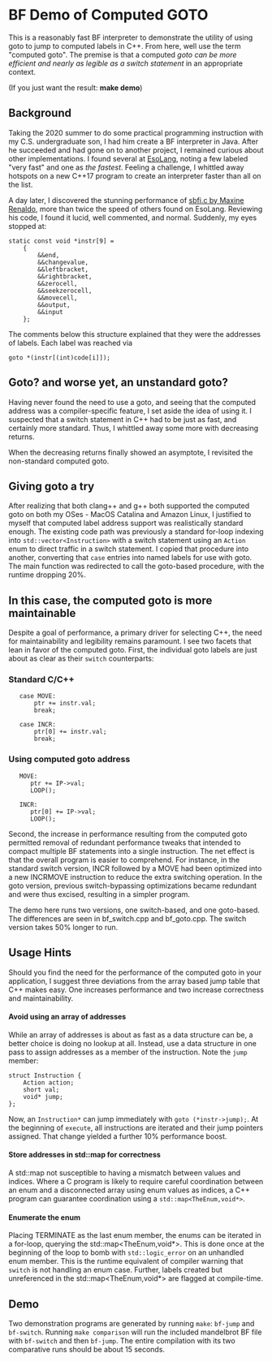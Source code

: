 # BF Demo of Computed GOTO 

This is a reasonably fast BF interpreter to demonstrate the utility of
using goto to jump to computed labels in C++.  From here, well use the
term "computed goto".  The premise is that a computed *goto can be
more efficient and nearly as legible as a switch statement* in an
appropriate context.

(If you just want the result: **make demo**)

## Background

Taking the 2020 summer to do some practical programming instruction
with my C.S. undergraduate son, I had him create a BF interpreter in
Java.  After he succeeded and had gone on to another project, I
remained curious about other implementations.  I found several at
[EsoLang](https://esolangs.org/wiki/Brainfuck), noting a few labeled
"very fast" and one as _the fastest_.  Feeling a challenge, I whittled
away hotspots on a new C++17 program to create an interpreter faster
than all on the list.

A day later, I discovered the stunning performance of [sbfi.c by Maxine
Renaldo](https://github.com/rinoldm/sbfi), more than twice the speed of others found on EsoLang.
Reviewing his code, I found it lucid, well commented, and normal. Suddenly, my eyes stopped at:

```
static const void *instr[9] =
    {
        &&end,
        &&changevalue,
        &&leftbracket,
        &&rightbracket,
        &&zerocell,
        &&seekzerocell,
        &&movecell,
        &&output,
        &&input
    };
```

The comments below this structure explained that they were the addresses of labels.  Each label
was reached via

```
goto *(instr[(int)code[i]]);
```

## Goto? and worse yet, an unstandard goto?

Having never found the need to use a goto, and seeing that the
computed address was a compiler-specific feature, I set aside the idea
of using it.  I suspected that a switch statement in C++ had to be
just as fast, and certainly more standard.  Thus, I whittled away some
more with decreasing returns.

When the decreasing returns finally showed an asymptote, I revisited
the non-standard computed goto.

## Giving goto a try

After realizing that both clang++ and g++ both supported the computed
goto on both my OSes - MacOS Catalina and Amazon Linux, I justified to
myself that computed label address support was realistically standard
enough.  The existing code path was previously a standard for-loop
indexing into ```std::vector<Instruction>``` with a switch statement
using an ```Action``` enum to direct traffic in a switch statement.  I
copied that procedure into another, converting that ```case``` entries
into named labels for use with goto.  The main function was redirected
to call the goto-based procedure, with the runtime dropping 20%.

## In this case, the computed goto is more maintainable

Despite a goal of performance, a primary driver for selecting C++, the
need for maintainability and legibility remains paramount.  I see two
facets that lean in favor of the computed goto.  First, the individual
goto labels are just about as clear as their ```switch```
counterparts:

### Standard C/C++

```
   case MOVE:
       ptr += instr.val;
       break;
       
   case INCR:
       ptr[0] += instr.val;
       break;
```

### Using computed goto address

```
   MOVE:
      ptr += IP->val;
      LOOP();
      
   INCR:
      ptr[0] += IP->val;
      LOOP();
```

Second, the increase in performance resulting from the computed goto
permitted removal of redundant performance tweaks that intended to
compact multiple BF statements into a single instruction.  The net
effect is that the overall program is easier to comprehend.  For
instance, in the standard switch version, INCR followed by a MOVE had
been optimized into a new INCRMOVE instruction to reduce the extra
switching operation.  In the goto version, previous switch-bypassing
optimizations became redundant and were thus excised, resulting in a
simpler program.

The demo here runs two versions, one switch-based, and one goto-based.
The differences are seen in bf_switch.cpp and bf_goto.cpp.  The switch
version takes 50% longer to run.

## Usage Hints

Should you find the need for the performance of the computed goto in
your application, I suggest three deviations from the array based jump
table that C++ makes easy.  One increases performance and two increase
correctness and maintainability.

#### Avoid using an array of addresses

While an array of addresses is about as fast as a data structure can
be, a better choice is doing no lookup at all.  Instead, use a data
structure in one pass to assign addresses as a member of the
instruction.  Note the ```jump``` member:

```
struct Instruction {
    Action action;
    short val;
    void* jump;
};
```

Now, an ```Instruction*``` can jump immediately with ```goto
(*instr->jump);```.  At the beginning of ```execute```, all
instructions are iterated and their jump pointers assigned.  That
change yielded a further 10% performance boost.

#### Store addresses in std::map for correctness

A std::map not susceptible to having a mismatch between values and
indices. Where a C program is likely to require careful coordination
between an enum and a disconnected array using enum values as indices,
a C++ program can guarantee coordination using a
```std::map<TheEnum,void*>```.

#### Enumerate the enum

Placing TERMINATE as the last enum member, the enums can be iterated
in a for-loop, querying the std::map<TheEnum,void*>.  This is done
once at the beginning of the loop to bomb with ```std::logic_error```
on an unhandled enum member.  This is the runtime equivalent of
compiler warning that ```switch``` is not handling an enum case.
Further, labels created but unreferenced in the
std::map<TheEnum,void*> are flagged at compile-time.

## Demo

Two demonstration programs are generated by running ```make```:
```bf-jump``` and ```bf-switch```.  Running ```make comparison``` will
run the included mandelbrot BF file with ```bf-switch``` and then
```bf-jump```.  The entire compilation with its two comparative runs
should be about 15 seconds.



   
   
   




















## 
